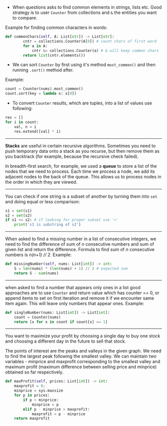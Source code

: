 - When questions asks to find common elements in strings, lists etc. Good strategy is to user 
    `Counter` from collections and `&` the entities you want to compare.


Example for finding common characters in words:

```python
def commonChars(self, A: List[str]) -> List[str]:
        cntr = collections.Counter(A[0]) # count chars of first word
        for a in A:
            cntr &= collections.Counter(a) # & will keep common chars
        return list(cntr.elements())
```

- We can sort `Counter` by first using it's method `most_common()` and then running `.sort()` method after.

Example:
```python
count = Counter(nums).most_common()
count.sort(key = lambda x: x[0])
```

- To convert `Counter` results, which are tuples, into a list of values use following:

```python
res = []
for i in count:
    val, n = i
    res.extend([val] * i)
```

-----
**Stacks** are useful in certain recursive algorithms. Sometimes you need to push
temporary data onto a stack as you recurse, but then remove them as you backtrack (for example, because
the recursive check failed).

In breadth-first search, for example, we used a **queue** to store a list of the nodes that we need to process.
Each time we process a node, we add its adjacent nodes to the back of the queue. This allows us to process
nodes in the order in which they are viewed.

--------

You can check if one string is a subset of another by turning them into `set` and doing equal or less comparison:

```python
s1 = set(s1)
s2 = set(s2)
if s1 <= s2: # if looking for proper subset use '<'
    print('s1 is substring of s2')
```

------
When asked to find a missing number in a list of consecutive integers, we need to find the difference of sum of _n_ consecutive numbers and sum of given list and return the difference. Formula to find sum of _n_ consecutive numbers is _n(n+1) // 2_. Example:

```python
def missingNumber(self, nums: List[int]) -> int:
    S = len(nums) * (len(nums) + 1) // 2 # expected sum
    return S - sum(nums)
```

------
when asked to find a number that appears only ones in a list good approaches are to use `Counter` and return value which has counter == 0, or append items to set on first iteration and remove it if we encounter same item again. This will leave only numbers that appear ones. Example:

```python
def singleNumber(nums: List[int]) -> List[int]:
    count = Counter(nums)
    return [x for x in count if count[x] == 1]
```

--------
You want to maximize your profit by choosing a single day to buy one stock and choosing a different day in the future to sell that stock.

The points of interest are the peaks and valleys in the given graph. We need to find the largest peak following the smallest valley. We can maintain two variables - minprice and maxprofit corresponding to the smallest valley and maximum profit (maximum difference between selling price and minprice) obtained so far respectively.

```python
def maxProfit(self, prices: List[int]) -> int:
    maxprofit = 0;
    minprice = sys.maxsize
    for p in prices:
        if p < minprice:
            minprice = p
        elif p - minprice > maxprofit:
            maxprofit = p - minprice
    return maxprofit
```